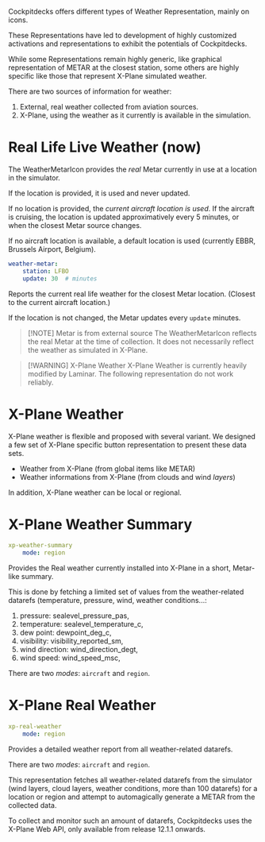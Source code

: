 Cockpitdecks offers different types of Weather Representation, mainly on icons.

These Representations have led to development of highly customized activations and representations to exhibit the potentials of Cockpitdecks.

While some Representations remain highly generic, like graphical representation of METAR at the closest station, some others are highly specific like those that represent X-Plane simulated weather.

There are two sources of information for weather:

1. External, real weather collected from aviation sources.
2. X-Plane, using the weather as it currently is available in the simulation.

# Real Life Live Weather (now)

The WeatherMetarIcon provides the *real* Metar currently in use at a location in the simulator.

If the location is provided, it is used and never updated.

If no location is provided, the *current aircraft location is used*. If the aircraft is cruising, the location is updated approximatively every 5 minutes, or when the closest Metar source changes.

If no aircraft location is available, a default location is used (currently EBBR, Brussels Airport, Belgium).

```yaml hl_lines="1"
weather-metar:
	station: LFBO
	update: 30  # minutes
```

Reports the current real life weather for the closest Metar location. (Closest to the current aircraft location.)

If the location is not changed, the Metar updates every `update` minutes.

> [!NOTE] Metar is from external source
> The WeatherMetarIcon reflects the real Metar at the time of collection. It does not necessarily reflect the weather as simulated in X-Plane.

> [!WARNING] X-Plane Weather
> X-Plane Weather is currently heavily modified by Laminar. The following representation do not work reliably.

# X-Plane Weather

X-Plane weather is flexible and proposed with several variant. We designed a few set of X-Plane specific button representation to present these data sets.

- Weather from X-Plane (from global items like METAR)
- Weather informations from X-Plane (from clouds and wind *layers*)

In addition, X-Plane weather can be local or regional.

# X-Plane Weather Summary

```yaml hl_lines="1"
xp-weather-summary
	mode: region
```

Provides the Real weather currently installed into X-Plane in a short, Metar-like summary.

This is done by fetching a limited set of values from the weather-related datarefs (temperature, pressure, wind, weather conditions...:

1. pressure: sealevel_pressure_pas,
2. temperature: sealevel_temperature_c,
3. dew point: dewpoint_deg_c,
4. visibility: visibility_reported_sm,
5. wind direction: wind_direction_degt,
6. wind speed: wind_speed_msc,

There are two *modes*: `aircraft` and `region`.

# X-Plane Real Weather

```yaml
xp-real-weather
	mode: region
```

Provides a detailed weather report from all weather-related datarefs.

There are two *modes*: `aircraft` and `region`.

This representation fetches all weather-related datarefs from the simulator (wind layers, cloud layers, weather conditions, more than 100 datarefs) for a location or region and attempt to automagically generate a METAR from the collected data.

To collect and monitor such an amount of datarefs, Cockpitdecks uses the X-Plane Web API, only available from release 12.1.1 onwards.
